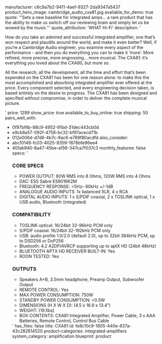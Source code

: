 manufacturer: c6c9a7b2-9411-4aef-9327-2da9347a5437
product_hero_image: cambridge_audio_cxa81.jpg
available_for_demo: true
quote: '"Sets a new baseline for integrated amps… a rare product that has the ability to make us switch off our reviewing brain and simply let us be wowed by the music."'
quote_attribution: 'WHAT Hi-Fi'
description: '<p>How do you take an admired and successful integrated amplifier, one that’s won respect and plaudits around the world, and make it even better? Well, if you’re a Cambridge Audio engineer, you examine every aspect of the performance - and then you do everything you can to make it ‘more’. More refined, more precise, more engrossing… more musical. The CXA81: it’s everything you loved about the CXA80, but more so.</p><p>All the research, all the development, all the time and effort that’s been expended on the CXA81 has been for one reason alone: to make this the most accomplished and absorbing integrated amplifier ever offered at the price. Every component selected, and every engineering decision taken, is based entirely on the desire to progress. The CXA81 has been designed and specified without compromise, in order to deliver the complete musical picture.</p>'
price: 1299
show_price: true
available_to_buy_online: true
shipping: 50
pairs_well_with:
  - 0f97bf4b-88c9-4952-91bd-31dec443cb0d
  - e9cb8a57-092f-4758-bc32-bf97acecd71b
  - 012e006d-d7d6-4b7c-9ac6-e769f80acdfd
also_consider:
  - abc10149-fc03-4025-9359-1878bfe96ee4
  - 40fab940-8a47-45be-a156-347ca7f037c3
monthly_featuree: false
specs: '<h3>CORE SPECS</h3><ul><li>POWER OUTPUT: 80W RMS into 8 Ohms, 120W RMS into 4 Ohms</li><li>DAC: ESS Sabre ES9016K2M</li><li>FREQUENCY RESPONSE: &lt;5Hz– 60kHz +/-1dB</li><li>ANALOGUE AUDIO INPUTS: 1x balanced XLR, 4 x RCA</li><li>DIGITAL AUDIO INPUTS: 1 x S/PDIF coaxial, 2 x TOSLINK optical, 1 x USB audio, Bluetooth (integrated)</li></ul><h3>COMPATIBILITY</h3><ul><li>TOSLINK optical: 16/24bit 32-96kHz PCM only</li><li>S/PDIF coaxial: 16/24bit 32-192kHz PCM only</li><li>USB: audio profile 1.0/2.0 (default 2.0), up to 32bit 384kHz PCM, up to DSD256 or DoP256</li><li>Bluetooth: 4.2 A2DP/AVRCP supporting up to aptX HD (24bit 48kHz)</li><li>BLUETOOTH APTX HD RECEIVER BUILT-IN: Yes</li><li>ROON TESTED: Yes</li></ul><h3>OUTPUTS</h3><ul><li>Speakers A+B, 3.5mm headphone, Preamp Output, Subwoofer Output</li><li>REMOTE CONTROL: Yes</li><li>MAX POWER CONSUMPTION: 750W</li><li>STANDBY POWER CONSUMPTION: &lt;0.5W</li><li>DIMENSIONS (H X W X D): (4.5 x 16.9 x 13.4”)</li><li>WEIGHT: (19.1lbs)</li><li>BOX CONTENTS: CXA81 Integrated Amplifier, Power Cable, 3 x AAA Batteries, Remote Control, Control Bus Cable</li></ul>'
has_files: false
title: CXA81
id: fe8c10c9-1805-440e-837a-43c282614520
product-categories: integrated-amplifiers
system_category: amplification
blueprint: product
